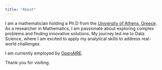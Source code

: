 ```yaml
---
title: "About"
---
```

I am a mathematician holding a Ph.D from the [University of Athens, Greece](https://en.math.uoa.gr). As a researcher in Mathematics, I am passionate about exploring complex problems and finding innovative solutions. My journey led me to Data Science, where I am excited to apply my analytical skills to address real-world challenges. 

I am currently employed by [OpenAIRE](https://www.openaire.eu).

Thank you for visiting.





